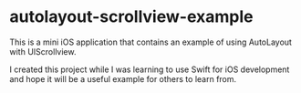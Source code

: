 # autolayout-scrollview-example

This is a mini iOS application that contains an example of using AutoLayout with UIScrollview.

I created this project while I was learning to use Swift for iOS development and hope it will be a useful example for others to learn from.
